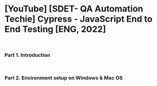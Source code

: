 # [YouTube] [SDET- QA Automation Techie] Cypress - JavaScript End to End Testing [ENG, 2022]

<br/>

### Part 1. Introduction

<br/>

### Part 2. Environment setup on Windows & Mac OS

